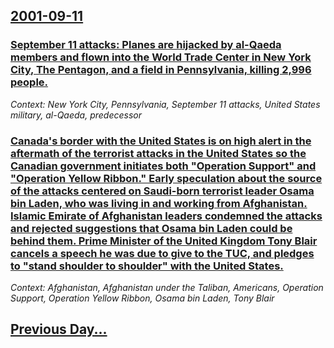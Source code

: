 ## [2001-09-11](/news/2001/09/11/index.md)

### [ September 11 attacks: Planes are hijacked by al-Qaeda members and flown into the World Trade Center in New York City, The Pentagon, and a field in Pennsylvania, killing 2,996 people.](/news/2001/09/11/september-11-attacks-planes-are-hijacked-by-al-qaeda-members-and-flown-into-the-world-trade-center-in-new-york-city-the-pentagon-and-a-f.md)
_Context: New York City, Pennsylvania, September 11 attacks, United States military, al-Qaeda, predecessor_

### [ Canada's border with the United States is on high alert in the aftermath of the terrorist attacks in the United States so the Canadian government initiates both "Operation Support" and "Operation Yellow Ribbon." Early speculation about the source of the attacks centered on Saudi-born terrorist leader Osama bin Laden, who was living in and working from Afghanistan. Islamic Emirate of Afghanistan leaders condemned the attacks and rejected suggestions that Osama bin Laden could be behind them. Prime Minister of the United Kingdom Tony Blair cancels a speech he was due to give to the TUC, and pledges to "stand shoulder to shoulder" with the United States.](/news/2001/09/11/canada-s-border-with-the-united-states-is-on-high-alert-in-the-aftermath-of-the-terrorist-attacks-in-the-united-states-so-the-canadian-gove.md)
_Context: Afghanistan, Afghanistan under the Taliban, Americans, Operation Support, Operation Yellow Ribbon, Osama bin Laden, Tony Blair_

## [Previous Day...](/news/2001/09/10/index.md)

